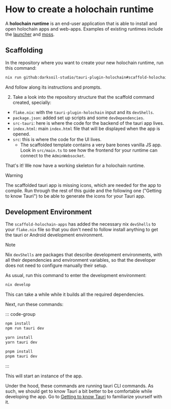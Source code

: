 # How to create a holochain runtime

A **holochain runtime** is an end-user application that is able to install and open holochain apps and web-apps. Examples of existing runtimes include the [launcher](https://github.com/holochain/launcher) and [moss](https://github.com/lightningrodlabs/we).

## Scaffolding

In the repository where you want to create your new holochain runtime, run this command:

```bash
nix run github:darksoil-studio/tauri-plugin-holochain#scaffold-holochain-runtime
```

And follow along its instructions and prompts.

2. Take a look into the repository structure that the scaffold command created, specially:

- `flake.nix`: with the `tauri-plugin-holochain` input and its `devShells`.
- `package.json`: added set up scripts and some `devDependencies`.
- `src-tauri`: here is where the code for the backend of the tauri app lives.
- `index.html`: main `index.html` file that will be displayed when the app is opened.
- `src`: this is where the code for the UI lives.
  - The scaffolded template contains a very bare bones vanilla JS app. Look in `src/main.ts` to see how the frontend for your runtime can connect to the `AdminWebsocket`.

That's it! We now have a working skeleton for a holochain runtime. 

> [!WARNING]
> The scaffolded tauri app is missing icons, which are needed for the app to compile. Run through the rest of this guide and the following one ("Getting to know Tauri") to be able to generate the icons for your Tauri app.

## Development Environment

The `scaffold-holochain-apps` has added the necessary nix `devShells` to your `flake.nix` file so that you don't need to follow install anything to get the tauri or Android development environment.

> [!NOTE]
> Nix `devShells` are packages that describe development environments, with all their dependencies and environment variables, so that the developer does not need to configure manually their setup.

As usual, run this command to enter the development environment:

```bash
nix develop
```

This can take a while while it builds all the required dependencies.

Next, run these commands:

::: code-group
```bash [npm]
npm install
npm run tauri dev
```

```bash [yarn]
yarn install
yarn tauri dev
```

```bash [pnpm]
pnpm install
pnpm tauri dev
```
:::

This will start an instance of the app.

Under the hood, these commands are running tauri CLI commands. As such, we should get to know Tauri a bit better to be comfortable while developing the app. Go to [Getting to know Tauri](./getting-to-know-tauri.md) to familiarize yourself with it.

